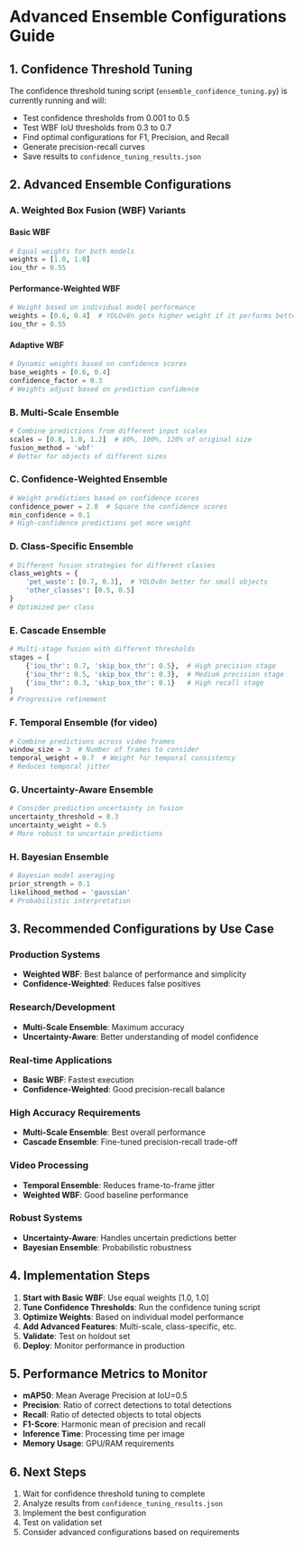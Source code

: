 # Advanced Ensemble Configurations Guide

## 1. Confidence Threshold Tuning

The confidence threshold tuning script (`ensemble_confidence_tuning.py`) is currently running and will:

- Test confidence thresholds from 0.001 to 0.5
- Test WBF IoU thresholds from 0.3 to 0.7
- Find optimal configurations for F1, Precision, and Recall
- Generate precision-recall curves
- Save results to `confidence_tuning_results.json`

## 2. Advanced Ensemble Configurations

### A. Weighted Box Fusion (WBF) Variants

#### Basic WBF
```python
# Equal weights for both models
weights = [1.0, 1.0]
iou_thr = 0.55
```

#### Performance-Weighted WBF
```python
# Weight based on individual model performance
weights = [0.6, 0.4]  # YOLOv8n gets higher weight if it performs better
iou_thr = 0.55
```

#### Adaptive WBF
```python
# Dynamic weights based on confidence scores
base_weights = [0.6, 0.4]
confidence_factor = 0.3
# Weights adjust based on prediction confidence
```

### B. Multi-Scale Ensemble
```python
# Combine predictions from different input scales
scales = [0.8, 1.0, 1.2]  # 80%, 100%, 120% of original size
fusion_method = 'wbf'
# Better for objects of different sizes
```

### C. Confidence-Weighted Ensemble
```python
# Weight predictions based on confidence scores
confidence_power = 2.0  # Square the confidence scores
min_confidence = 0.1
# High-confidence predictions get more weight
```

### D. Class-Specific Ensemble
```python
# Different fusion strategies for different classes
class_weights = {
    'pet_waste': [0.7, 0.3],  # YOLOv8n better for small objects
    'other_classes': [0.5, 0.5]
}
# Optimized per class
```

### E. Cascade Ensemble
```python
# Multi-stage fusion with different thresholds
stages = [
    {'iou_thr': 0.7, 'skip_box_thr': 0.5},  # High precision stage
    {'iou_thr': 0.5, 'skip_box_thr': 0.3},  # Medium precision stage
    {'iou_thr': 0.3, 'skip_box_thr': 0.1}   # High recall stage
]
# Progressive refinement
```

### F. Temporal Ensemble (for video)
```python
# Combine predictions across video frames
window_size = 3  # Number of frames to consider
temporal_weight = 0.7  # Weight for temporal consistency
# Reduces temporal jitter
```

### G. Uncertainty-Aware Ensemble
```python
# Consider prediction uncertainty in fusion
uncertainty_threshold = 0.3
uncertainty_weight = 0.5
# More robust to uncertain predictions
```

### H. Bayesian Ensemble
```python
# Bayesian model averaging
prior_strength = 0.1
likelihood_method = 'gaussian'
# Probabilistic interpretation
```

## 3. Recommended Configurations by Use Case

### Production Systems
- **Weighted WBF**: Best balance of performance and simplicity
- **Confidence-Weighted**: Reduces false positives

### Research/Development
- **Multi-Scale Ensemble**: Maximum accuracy
- **Uncertainty-Aware**: Better understanding of model confidence

### Real-time Applications
- **Basic WBF**: Fastest execution
- **Confidence-Weighted**: Good precision-recall balance

### High Accuracy Requirements
- **Multi-Scale Ensemble**: Best overall performance
- **Cascade Ensemble**: Fine-tuned precision-recall trade-off

### Video Processing
- **Temporal Ensemble**: Reduces frame-to-frame jitter
- **Weighted WBF**: Good baseline performance

### Robust Systems
- **Uncertainty-Aware**: Handles uncertain predictions better
- **Bayesian Ensemble**: Probabilistic robustness

## 4. Implementation Steps

1. **Start with Basic WBF**: Use equal weights [1.0, 1.0]
2. **Tune Confidence Thresholds**: Run the confidence tuning script
3. **Optimize Weights**: Based on individual model performance
4. **Add Advanced Features**: Multi-scale, class-specific, etc.
5. **Validate**: Test on holdout set
6. **Deploy**: Monitor performance in production

## 5. Performance Metrics to Monitor

- **mAP50**: Mean Average Precision at IoU=0.5
- **Precision**: Ratio of correct detections to total detections
- **Recall**: Ratio of detected objects to total objects
- **F1-Score**: Harmonic mean of precision and recall
- **Inference Time**: Processing time per image
- **Memory Usage**: GPU/RAM requirements

## 6. Next Steps

1. Wait for confidence threshold tuning to complete
2. Analyze results from `confidence_tuning_results.json`
3. Implement the best configuration
4. Test on validation set
5. Consider advanced configurations based on requirements 